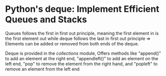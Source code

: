 # Python's deque: Implement Efficient Queues and Stacks

Queues follows the first in first out principle, meaning the first element in is the first element out while deque follows the last in first out principle => Elements can be added or removed from both ends of the deque.

Deque is provided in the *collections* module, Offers methods like "append()" to add an element at the right end, "appendleft()" to add an element on the left end, "pop" to remove the element from the right hand, and "popleft" to remove an element from the left end
